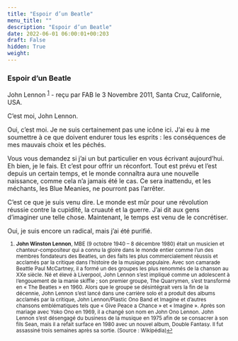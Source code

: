 ```yaml
---
title: "Espoir d’un Beatle"
menu_title: ""
description: "Espoir d’un Beatle"
date: 2022-06-01 06:00:01+00:203
draft: False
hidden: True
weight:
---
```

### Espoir d’un Beatle

John Lennon <sup id="a1">[1](#f1)</sup> - reçu par FAB le 3 Novembre 2011, Santa Cruz, Californie, USA.

C’est moi, John Lennon.

Oui, c’est moi. Je ne suis certainement pas une icône ici. J’ai eu à me soumettre à ce que doivent endurer tous les esprits : les conséquences de mes mauvais choix et les péchés.

Vous vous demandez si j’ai un but particulier en vous écrivant aujourd’hui. Eh bien, je le fais. Et c’est pour offrir un réconfort. Tout est prévu et l’est depuis un certain temps, et le monde connaîtra aura une nouvelle naissance, comme cela n’a jamais été le cas. Ce sera inattendu, et les méchants, les Blue Meanies, ne pourront pas l’arrêter.

C’est ce que je suis venu dire. Le monde est mûr pour une révolution réussie contre la cupidité, la cruauté et la guerre. J’ai dit aux gens d’imaginer une telle chose. Maintenant, le temps est venu de le concrétiser.

Oui, je suis encore un radical, mais j’ai été purifié.
<small>

1. <large id="f1"> **John Winston Lennon**, MBE (9 octobre 1940 – 8 décembre 1980) était un musicien et chanteur-compositeur qui a connu la gloire dans le monde entier comme l’un des membres fondateurs des Beatles, un des faits les plus commercialement réussis et acclamés par la critique dans l’histoire de la musique populaire. Avec son camarade Beattle Paul McCartney, il a formé un des groupes les  plus renommés de la chanson au XXe siècle. Né et élevé à Liverpool, John Lennon s’est impliqué comme un adolescent à l’engouement de la manie skiffle ; son premier groupe, The Quarrymen, s’est transformé en  « The Beatles » en 1960. Alors que le groupe se désintégrait vers la fin de la décennie, John Lennon s’est lancé dans une carrière solo et a produit des albums acclamés par la critique, John Lennon/Plastic Ono Band et Imagine et d’autres chansons emblématiques tels que « Give Peace a Chance  » et « Imagine ». Après son mariage avec Yoko Ono en 1969, il a changé son nom en John Ono Lennon. John Lennon s’est désengagé du business de la musique en 1975 afin de se consacrer à son fils Sean, mais il a refait surface en 1980 avec un nouvel album, Double Fantasy. Il fut assassiné trois semaines après sa sortie. (Source : Wikipédia)[↩](#a1)

